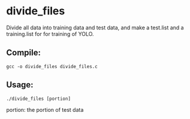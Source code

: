 # divide_files
Divide all data into training data and test data, and make a test.list and a training.list for for training of YOLO. 

## Compile:  
```
gcc -o divide_files divide_files.c    
```

## Usage:
```
./divide_files [portion]
```
portion: the portion of test data
